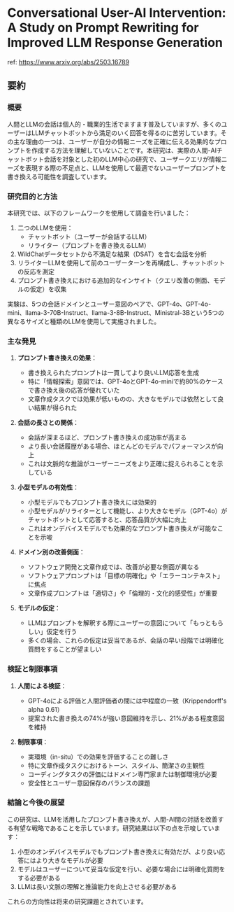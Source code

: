 # Conversational User-AI Intervention: A Study on Prompt Rewriting for Improved LLM Response Generation

ref: <https://www.arxiv.org/abs/2503.16789>

## 要約

### 概要

人間とLLMの会話は個人的・職業的生活でますます普及していますが、多くのユーザーはLLMチャットボットから満足のいく回答を得るのに苦労しています。その主な理由の一つは、ユーザーが自分の情報ニーズを正確に伝える効果的なプロンプトを作成する方法を理解していないことです。本研究は、実際の人間-AIチャットボット会話を対象とした初のLLM中心の研究で、ユーザークエリが情報ニーズを表現する際の不足点と、LLMを使用して最適でないユーザープロンプトを書き換える可能性を調査しています。

### 研究目的と方法

本研究では、以下のフレームワークを使用して調査を行いました：

1. 二つのLLMを使用：
   - チャットボット（ユーザーが会話するLLM）
   - リライター（プロンプトを書き換えるLLM）
2. WildChatデータセットから不満足な結果（DSAT）を含む会話を分析
3. リライターLLMを使用して前のユーザーターンを再構成し、チャットボットの反応を測定
4. プロンプト書き換えにおける追加的なインサイト（クエリ改善の側面、モデルの仮定）を収集

実験は、5つの会話ドメインとユーザー意図のペアで、GPT-4o、GPT-4o-mini、llama-3-70B-Instruct、llama-3-8B-Instruct、Ministral-3Bという5つの異なるサイズと種類のLLMを使用して実施されました。

### 主な発見

1. **プロンプト書き換えの効果**：
   - 書き換えられたプロンプトは一貫してより良いLLM応答を生成
   - 特に「情報探索」意図では、GPT-4oとGPT-4o-miniで約80%のケースで書き換え後の応答が優れていた
   - 文章作成タスクでは効果が低いものの、大きなモデルでは依然として良い結果が得られた

2. **会話の長さとの関係**：
   - 会話が深まるほど、プロンプト書き換えの成功率が高まる
   - より長い会話履歴がある場合、ほとんどのモデルでパフォーマンスが向上
   - これは文脈的な推論がユーザーニーズをより正確に捉えられることを示している

3. **小型モデルの有効性**：
   - 小型モデルでもプロンプト書き換えには効果的
   - 小型モデルがリライターとして機能し、より大きなモデル（GPT-4o）がチャットボットとして応答すると、応答品質が大幅に向上
   - これはオンデバイスモデルでも効果的なプロンプト書き換えが可能なことを示唆

4. **ドメイン別の改善側面**：
   - ソフトウェア開発と文章作成では、改善が必要な側面が異なる
   - ソフトウェアプロンプトは「目標の明確化」や「エラーコンテキスト」に焦点
   - 文章作成プロンプトは「適切さ」や「倫理的・文化的感受性」が重要

5. **モデルの仮定**：
   - LLMはプロンプトを解釈する際にユーザーの意図について「もっともらしい」仮定を行う
   - 多くの場合、これらの仮定は妥当であるが、会話の早い段階では明確化質問をすることが望ましい

### 検証と制限事項

1. **人間による検証**：
   - GPT-4oによる評価と人間評価者の間には中程度の一致（Krippendorff's alpha 0.61）
   - 提案された書き換えの74%が強い意図維持を示し、21%がある程度意図を維持

2. **制限事項**：
   - 実環境（in-situ）での効果を評価することの難しさ
   - 特に文章作成タスクにおけるトーン、スタイル、簡潔さの主観性
   - コーディングタスクの評価にはドメイン専門家または制御環境が必要
   - 安全性とユーザー意図保存のバランスの課題

### 結論と今後の展望

この研究は、LLMを活用したプロンプト書き換えが、人間-AI間の対話を改善する有望な戦略であることを示しています。研究結果は以下の点を示唆しています：

1. 小型のオンデバイスモデルでもプロンプト書き換えに有効だが、より良い応答にはより大きなモデルが必要
2. モデルはユーザーについて妥当な仮定を行い、必要な場合には明確化質問をする必要がある
3. LLMは長い文脈の理解と推論能力を向上させる必要がある

これらの方向性は将来の研究課題とされています。
